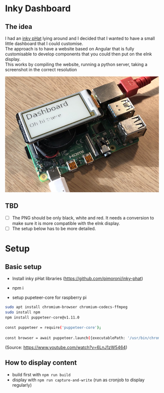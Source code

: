 
# Inky Dashboard

## The idea
I had an [inky pHat](https://shop.pimoroni.com/products/inky-phat?variant=12549254905939) lying around and I decided that I wanted to have a small little dashboard that I could customise.  
The approach is to have a website based on Angular that is fully customisable to develop components that you could then put on the eInk display.  
This works by compiling the website, running a python server, taking a screenshot in the correct resolution

![alt text](img/image.jpg "Logo Title Text 1")


## TBD
- [ ] The PNG should be only black, white and red. It needs a conversion to make sure it is more compatible with the eInk display.
- [ ] The setup below has to be more detailed.

# Setup

## Basic setup
- Install inky pHat libraries (https://github.com/pimoroni/inky-phat)

- npm i

- setup pupeteer-core for raspberry pi
```bash
sudo apt install chromium-browser chromium-codecs-ffmpeg
sudo install npm
npm install puppeteer-core@v1.11.0

const puppeteer = require('puppeteer-core');

const browser = await puppeteer.launch({executablePath: '/usr/bin/chromium-browser'});
```
(Source: https://www.youtube.com/watch?v=6LnJ1zW5464)

## How to display content
- build first with `npm run build`
- display with `npm run capture-and-write` (run as cronjob to display regularly)